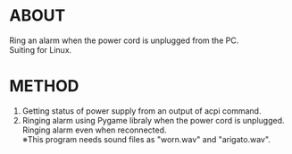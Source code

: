 # ABOUT
 Ring an alarm when the power cord is unplugged from the PC.<br/>
Suiting for Linux.
# METHOD
1. Getting status of power supply from an output of acpi command.<br/>
2. Ringing alarm using Pygame libraly when the power cord is unplugged. Ringing alarm even when reconnected.<br/>
※This program needs sound files as "worn.wav" and "arigato.wav".
